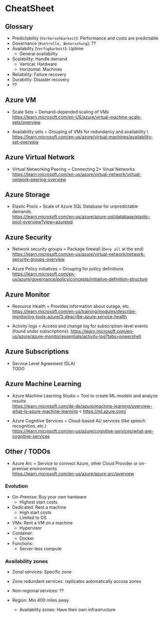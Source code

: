 # CheatSheet

## Glossary

* Predictability (`Vorhersehbarkeit`): Performance and costs are predictable
* Governance (`Kontrolle, Beherschung`): ??
* Availability (`Verfügbarkeit`): Uptime
  * General availability
* Scalability: Handle demand
  * Vertical: Hardware
  * Horizontal: Machines
* Reliability: Failure recovery
* Durability: Disaster recovery
* ??


## Azure VM

* Scale Sets = Demand-depended scaling of VMs \
  <https://learn.microsoft.com/en-US/azure/virtual-machine-scale-sets/overview>

* Availability sets = Grouping of VMs for redundancy and availability \ 
  <https://learn.microsoft.com/en-us/azure/virtual-machines/availability-set-overview>

## Azure Virtual Network

* Virtual Networking Peering = Connecting 2+ Virual Networks \
  <https://learn.microsoft.com/en-us/azure/virtual-network/virtual-network-peering-overview>


## Azure Storage

* Elastic Pools = Scale of Azure SQL Database for unpredictable demands. \
  <https://learn.microsoft.com/en-us/azure/azure-sql/database/elastic-pool-overview?view=azuresql>


## Azure Security

* Network security groups = Package firewall (`Deny all` at the end) \
  <https://learn.microsoft.com/en-us/azure/virtual-network/network-security-groups-overview>

* Azure Policy initiatives = Grouping for policy definitions \
  <https://learn.microsoft.com/en-us/azure/governance/policy/concepts/initiative-definition-structure>


## Azure Monitor

* Resource Health = Provides information about outage, etc. \
  <https://learn.microsoft.com/en-us/training/modules/describe-monitoring-tools-azure/3-describe-azure-service-health>

* Activity logs = Access and change log for subscription-level events (found under subscriptions).
  <https://learn.microsoft.com/en-us/azure/azure-monitor/essentials/activity-log?tabs=powershell>


## Azure Subscriptions

* Service Level Agreement (SLA) \
  TODO


## Azure Machine Learning

* Azure Machine Learning Studio = Tool to create ML-models and analyze results \
  <https://learn.microsoft.com/de-de/azure/machine-learning/overview-what-is-azure-machine-learning>
  <
  <https://ml.azure.com/>

* Azure Cognitive Services = Cloud-based AU services (like speech recognition, etc.) \
  <https://learn.microsoft.com/en-us/azure/cognitive-services/what-are-cognitive-services>
  

## Other / TODOs

* Azure Arc = Service to connect Azure, other Cloud Provider or on-premise environments \
  <https://learn.microsoft.com/en-us/azure/azure-arc/overview>


### Evolution

* On-Premise: Buy your own hardware
  * Highest start costs
* Dedicated: Rent a machine
  * High start costs
  * Limited to OS
* VMs: Rent a VM on a machine
  * Hypervisor
* Container: 
  * Docker
* Functions:
  * Server-less compute


### Availability zones

* Zonal services: Specific zone
* Zone redundant services: replicates automatically accoss zones
* Non-regional services: ??

* Region: Min 400 miles away
  * Availability zones: Have their own infrastructure